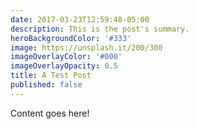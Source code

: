```yaml
---
date: 2017-03-23T12:59:48-05:00
description: This is the post's summary.
heroBackgroundColor: '#333'
image: https://unsplash.it/200/300
imageOverlayColor: '#000'
imageOverlayOpacity: 0.5
title: A Test Post
published: false
---
```


Content goes here!
